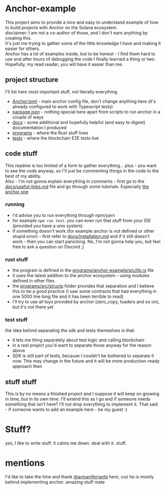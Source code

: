 # Anchor-example
This project aims to provide a nice and easy to understand example of how to build projects with Anchor on the Solana ecosystem.  
disclaimer: I am not a co-author of those, and I don't earn anything by creating this.  
It's just me trying to gather some of the little knowledge I have and making it easier for others.  
Anchor has a lot of examples inside, but to be honest - I find them hard to use and after hours of debugging the code I finally learned a thing or two.  
Hopefully, my read reader, you will have it easier than me.

## project structure
I'll list here most important stuff, not literally everything
- [Anchor.toml](Anchor.toml) - main anchor config file, don't change anything here (it's already configured to work with Typescript tests)
- [package.json](package.json) - nothing special here apart from scripts to run anchor in a couple of ways
- [docs](docs) - some additional and hopefully helpful (and easy to digest) documentation I produced
- [programs](programs) - where the Rust stuff lives
- [tests](tests) - where the blockchain E2E tests live

## code stuff
This readme is too limited of a form to gather everything... plus - you want to see the code anyway, so I'll just be commenting things in the code to the best of my ability.  
Also - I'm not gonna explain everything in comments - first go to the [docs/useful-links.md](docs/useful-links.md) file and go through some tutorials. Especially [the anchor one](https://project-serum.github.io/anchor/tutorials/tutorial-0.html)

### running
- I'd advise you to run everything through npm/yarn
- for example `npm run test`. you can even run that stuff from your IDE (provided you have a unix system)
- if something doesn't work (for example anchor is not defined or other stupid error) - first refer to [docs/installation.md](docs/installation.md) and if it still doesn't work - then you can start 
  panicking. No, I'm not gonna help you, but feel free to ask a question on Discord ;)

### rust stuff
- the program is defined in the [programs/anchor-example/src/lib.rs](programs/anchor-example/src/lib.rs) file
- it uses the latest addition to the anchor ecosystem - using modules defined in other files
- the [programs/src/structs](programs\src\structs) folder provides that separation and I believe this to be a good practice (I saw some contracts that had everything in one 
  5000 line long 
  file and it has been 
  terrible to read)
- I'll try to use all toys provided by anchor (zero_copy, loaders and so on), but it's not there yet

### test stuff
the idea behind separating the sdk and tests themselves is that:
- it lets me thing separately about test logic and calling blockchain
- in a real project you'd want to separate those anyway for the reason above
- SDK is still part of tests, because I couldn't be bothered to separate it now. This may change in the future and it will be more production-ready approach then

## stuff stuff
This is by no means a finished project and I suppose it will keep on growing in time, but in its own time. I'll extend this as I go and if someone needs something that isn't
here? I'll not drop everything to implement it. That said - if someone wants to add an example here - be my guest :)


# Stuff?
yes, I like to write stuff. it calms me down. deal with it. stuff.

# mentions
I'd like to take the time and thank [@armaniferrante](https://github.com/armaniferrante) here, coz he is mostly behind implementing anchor. amazing stuff mate
